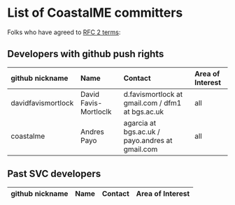 # List of CoastalME committers

Folks who have agreed to [RFC 2 terms](development/rfc/rfc2_commiters.md):

## Developers with github push rights

|github nickname	|Name					|Contact											| Area of Interest|
|:----------------	|:----------------		|:----------------									|:----------------| 
|davidfavismortlock	|David Favis-Mortloclk	|d.favismortlock at gmail.com / dfm1 at bgs.ac.uk  	| all |
|coastalme        	|Andres Payo			|agarcia at bgs.ac.uk / payo.andres at gmail.com	|all |	


## Past SVC developers

|github nickname	|Name					|Contact											| Area of Interest|
|:----------------	|:----------------		|:----------------									|:----------------| 